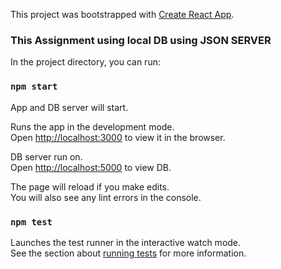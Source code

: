 This project was bootstrapped with [Create React App](https://github.com/facebook/create-react-app).

### This Assignment using local DB using JSON SERVER

In the project directory, you can run:

### `npm start`

App and DB server will start.<br>

Runs the app in the development mode.<br>
Open [http://localhost:3000](http://localhost:3000) to view it in the browser.

DB server run on.<br>
Open [http://localhost:5000](http://localhost:5000) to view DB.


The page will reload if you make edits.<br>
You will also see any lint errors in the console.

### `npm test`

Launches the test runner in the interactive watch mode.<br>
See the section about [running tests](https://facebook.github.io/create-react-app/docs/running-tests) for more information.

